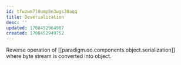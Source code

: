 ```yaml
---
id: tfwzwm7l0ump8n3wgs38aqq
title: Deserialization
desc: ''
updated: 1708452964907
created: 1708452949752
---
```



Reverse operation of [[paradigm.oo.components.object.serialization]] where byte stream is converted into object.
